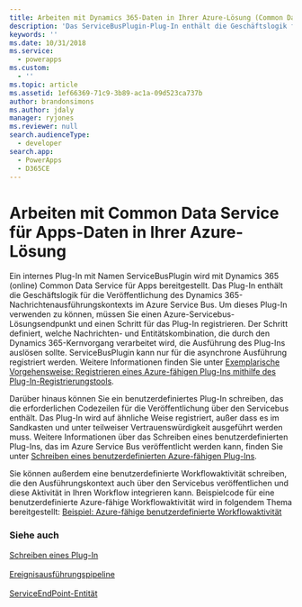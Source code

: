 ```yaml
---
title: Arbeiten mit Dynamics 365-Daten in Ihrer Azure-Lösung (Common Data Service für Apps) | Microsoft Docs
description: 'Das ServiceBusPlugin-Plug-In enthält die Geschäftslogik für die Veröffentlichung des Dynamics 365-Nachrichtenausführungskontexts auf dem Azure-Servicebus. Um dieses Plug-In verwenden zu können, müssen Sie einen Azure-Servicebus-Lösungsendpunkt und einen Schritt für das Plug-In registrieren. Der Schritt definiert, welche Nachrichten- und Entitätskombination, die durch den Dynamics 365-Kernvorgang verarbeitet wird, die Ausführung des Plug-Ins auslösen sollte. ServiceBusPlugin kann nur für die asynchrone Ausführung registriert werden.'
keywords: ''
ms.date: 10/31/2018
ms.service:
  - powerapps
ms.custom:
  - ''
ms.topic: article
ms.assetid: 1ef66369-71c9-3b89-ac1a-09d523ca737b
author: brandonsimons
ms.author: jdaly
manager: ryjones
ms.reviewer: null
search.audienceType:
  - developer
search.app:
  - PowerApps
  - D365CE
---
```


# <a name="work-with-common-data-service-for-apps-data-in-your-azure-solution"></a>Arbeiten mit Common Data Service für Apps-Daten in Ihrer Azure-Lösung

Ein internes Plug-In mit Namen ServiceBusPlugin wird mit Dynamics 365 (online) Common Data Service für Apps bereitgestellt. Das Plug-In enthält die Geschäftslogik für die Veröffentlichung des Dynamics 365-Nachrichtenausführungskontexts im Azure Service Bus. Um dieses Plug-In verwenden zu können, müssen Sie einen Azure-Servicebus-Lösungsendpunkt und einen Schritt für das Plug-In registrieren. Der Schritt definiert, welche Nachrichten- und Entitätskombination, die durch den Dynamics 365-Kernvorgang verarbeitet wird, die Ausführung des Plug-Ins auslösen sollte. ServiceBusPlugin kann nur für die asynchrone Ausführung registriert werden. Weitere Informationen finden Sie unter [Exemplarische Vorgehensweise: Registrieren eines Azure-fähigen Plug-Ins mithilfe des Plug-In-Registrierungstools](walkthrough-register-azure-aware-plug-in-using-plug-in-registration-tool.md).  
  
 Darüber hinaus können Sie ein benutzerdefiniertes Plug-In schreiben, das die erforderlichen Codezeilen für die Veröffentlichung über den Servicebus enthält. Das Plug-In wird auf ähnliche Weise registriert, außer dass es im Sandkasten und unter teilweiser Vertrauenswürdigkeit ausgeführt werden muss. Weitere Informationen über das Schreiben eines benutzerdefinierten Plug-Ins, das im Azure Service Bus veröffentlicht werden kann, finden Sie unter [Schreiben eines benutzerdefinierten Azure-fähigen Plug-Ins](write-custom-azure-aware-plugin.md).  
  
 Sie können außerdem eine benutzerdefinierte Workflowaktivität schreiben, die den Ausführungskontext auch über den Servicebus veröffentlichen und diese Aktivität in Ihren Workflow integrieren kann. Beispielcode für eine benutzerdefinierte Azure-fähige Workflowaktivität wird in folgendem Thema bereitgestellt: [Beispiel: Azure-fähige benutzerdefinierte Workflowaktivität](/dynamics365/customer-engagement/developer/sample-azure-aware-custom-workflow-activity) 
  
### <a name="see-also"></a>Siehe auch  
[Schreiben eines Plug-In](write-plug-in.md)<br/>   
[Ereignisausführungspipeline](event-framework.md#event-execution-pipeline)<br/>   
[ServiceEndPoint-Entität](reference/entities/serviceendpoint.md)<br/>